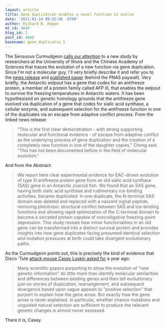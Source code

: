 ```yaml
---
layout: article
title: Gene duplication enables a novel function to evolve
date: '2011-01-14 09:32:06 -0700'
author: Richard B. Hoppe
mt_id: 4849
blog_id: 2
post_id: 4849
basename: gene_duplicatio_1
---
```

The Sensuous Curmudgeon [calls our attention](http://sensuouscurmudgeon.wordpress.com/2011/01/13/how-one-gene-becomes-two-different-genes/) to a new study by researchers at the University of Illnois and the Chinese Academy of Sciences that traces the evolution of a new function via gene duplication.  Since I'm not a molecular guy, I'll very briefly describe it and refer you to the [news release](http://www.news.illinois.edu/news/11/0112genes_cheng.html) and [published paper](http://www.pnas.org/content/107/50/21593.abstract?sid=c12a7d0a-07fd-4458-851d-d83bd7210112) (behind the PNAS paywall).  Very briefly, the Antarctic eelpout has a gene that codes for an antifreeze protein, a member of a protein family called AFP III, that enables the eelpout to survive the freezing temperatures in Antarctic waters.  It has been hypothesized on genetic homology grounds that the antifreeze gene evolved via duplication of a gene that codes for sialic acid synthase, a cellular enzyme, and subsequent selection for the antifreeze function in one of the duplicates via an escape from adaptive conflict process.  From the linked news release:

> "This is the first clear demonstration - with strong supporting molecular and functional evidence - of escape from adaptive conflict as the underlying process of gene duplication and the creation of a completely new function in one of the daughter copies," Cheng said. "This has not been documented before in the field of molecular evolution."

And from the Abstract:

> We report here clear experimental evidence for EAC-driven evolution of type III antifreeze protein gene from an old sialic acid synthase (SAS) gene in an Antarctic zoarcid fish. We found that an SAS gene, having both sialic acid synthase and rudimentary ice-binding activities, became duplicated. In one duplicate, the N-terminal SAS domain was deleted and replaced with a nascent signal peptide, removing pleiotropic structural conflict between SAS and ice-binding functions and allowing rapid optimization of the C-terminal domain to become a secreted protein capable of noncolligative freezing-point depression. This study reveals how minor functionalities in an old gene can be transformed into a distinct survival protein and provides insights into how gene duplicates facing presumed identical selection and mutation pressures at birth could take divergent evolutionary paths. 

As the Curmudgeon points out, this is precisely the kind of evidence that Disco 'Tute [attack mouse Casey Luskin asked for](http://www.evolutionnews.org/2010/02/finding_darwin_in_all_the_wron032111.html) a year ago:

> Many scientific papers purporting to show the evolution of "new genetic information" do little more than identify molecular similarities and differences between existing genes and then tell evolutionary just-so stories of duplication, rearrangement, and subsequent divergence based upon vague appeals to "positive selection" that purport to explain how the gene arose. But exactly how the gene arose is never explained. In particular, whether chance mutations and unguided natural selection are sufficient to produce the relevant genetic changes is almost never assessed.

There it is, Casey.
